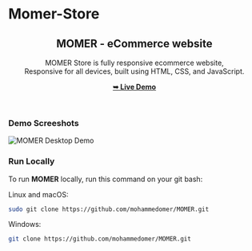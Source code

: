 # Momer-Store
<div align="center">
  
  <h2 align="center">MOMER - eCommerce website</h2>

  MOMER Store is fully responsive ecommerce website, <br />Responsive for all devices, built using HTML, CSS, and JavaScript.

  <a href="https://mohammedomer.github.io/MOMER/"><strong>➥ Live Demo</strong></a>

</div>

<br />

### Demo Screeshots

![MOMER Desktop Demo](./readme-images/desktop.png "Desktop Demo")

### Run Locally

To run **MOMER** locally, run this command on your git bash:

Linux and macOS:

```bash
sudo git clone https://github.com/mohammedomer/MOMER.git
```

Windows:

```bash
git clone https://github.com/mohammedomer/MOMER.git
```

